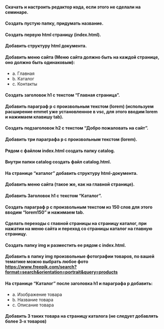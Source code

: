 #### Скачать и настроить редактор кода, если этого не сделали на семинаре.
#### Создать пустую папку, придумать название.
#### Создать первую html страницу (index.html).
#### Добавить структуру html документа.
#### Добавить меню сайта (Меню сайта должно быть на каждой странице, оно должно быть одинаковым):
* a. Главная  
* b. Каталог
* c. Контакты
#### Создать заголовок h1 с текстом “Главная страница”.
#### Добавить параграф p с произвольным текстом (lorem) (используем расширение emmet уже установленное в vsc, для этого вводим lorem и нажимаем клавишу tab).
#### Создать подзаголовок h2 с текстом “Добро пожаловать на сайт”.
#### Добавить три параграфа p с произвольным текстом (lorem).
#### Рядом с файлом index.html создать папку catalog.
#### Внутри папки catalog создать файл catalog.html.
#### На странице “каталог” добавить структуру html-документа.
#### Добавить меню сайта (такое же, как на главной странице).
#### Добавить Заголовок h1 с текстом “Каталог”.
#### Создать параграф p с произвольным текстом из 150 слов для этого вводим “lorem150” и нажимаем tab.
#### Сделать переходы с главной страницы на страницу каталог, при нажатии на меню сайта и переход со страницы каталог на главную страницу.
#### Создать папку img и разместить ее рядом с index.html.
#### Добавить в папку img произвольные фотографии товаров, по вашей тематике можно выбрать любое фото https://www.freepik.com/search?format=search&orientation=portrait&query=products
#### На странице “Каталог” после заголовка h1 и параграфа p добавить: 
* a. Изображение товара 
* b. Название товара 
* c. Описание товара
#### Добавить 3 таких товара на страницу каталога (не следует добавлять более 3-х товаров)